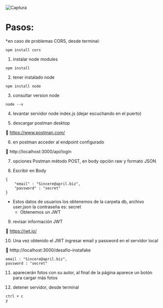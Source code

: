 ![Captura](https://user-images.githubusercontent.com/68760595/130308789-57a431ea-94d7-4cdb-896d-473e94b135bf.PNG)

# Pasos:

*en caso de problemas CORS, desde terminal: 

```
npm install cors
```

1. instalar node modules 

```
npm install
```

2. tener instalado node 

```
npm install node
```

3. consultar version node 

```
node --v
```

4. levantar servidor node index.js (dejar escuchando en el puerto)

5. descargar postman desktop 

:link:  https://www.postman.com/

6. en postman acceder al endpoint configurado 

:link:  http://localhost:3000/api/login

7. opciones Postman método POST, en body opción raw y formato JSON

8. Escribir en Body 

```
{ 
	"email" : "Sincere@april.biz", 
	"password" : "secret" 
}
```
   - Estos datos de usuarios los obtenemos de la carpeta db, archivo user.json la contraseña es: secret
     - Obtenemos un JWT

9. revisar información JWT 

:link:  https://jwt.io/

10. Una vez obtenido el JWT ingresar email y password en el servidor local 

:link:  htttp://localhost:3000/desafio-instafake

```
email : "Sincere@april.biz", 
password : "secret"
```

11. aparecerán fotos con su autor, al final de la página aparece un botón para cargar más fotos

12. detener servidor, desde terminal

```
ctrl + c
y
```
